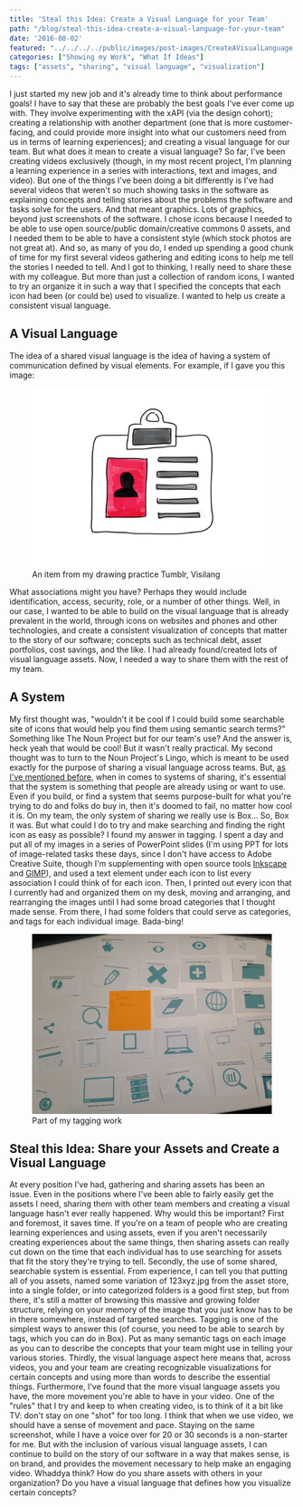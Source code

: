 ```yaml
---
title: 'Steal this Idea: Create a Visual Language for your Team'
path: "/blog/steal-this-idea-create-a-visual-language-for-your-team"
date: '2016-08-02'
featured: "../../../../public/images/post-images/CreateAVisualLanguage.png"
categories: ["Showing my Work", "What If Ideas"]
tags: ["assets", "sharing", "visual language", "visualization"]
---
```


I just started my new job and it's already time to think about performance goals! I have to say that these are probably the best goals I've ever come up with. They involve experimenting with the xAPI (via the design cohort); creating a relationship with another department (one that is more customer-facing, and could provide more insight into what our customers need from us in terms of learning experiences); and creating a visual language for our team. But what does it mean to create a visual language? So far, I've been creating videos exclusively (though, in my most recent project, I'm planning a learning experience in a series with interactions, text and images, and video). But one of the things I've been doing a bit differently is I've had several videos that weren't so much showing tasks in the software as explaining concepts and telling stories about the problems the software and tasks solve for the users. And that meant graphics. Lots of graphics, beyond just screenshots of the software. I chose icons because I needed to be able to use open source/public domain/creative commons 0 assets, and I needed them to be able to have a consistent style (which stock photos are not great at). And so, as many of you do, I ended up spending a good chunk of time for my first several videos gathering and editing icons to help me tell the stories I needed to tell. And I got to thinking, I really need to share these with my colleague. But more than just a collection of random icons, I wanted to try an organize it in such a way that I specified the concepts that each icon had been (or could be) used to visualize. I wanted to help us create a consistent visual language.

## A Visual Language

The idea of a shared visual language is the idea of having a system of communication defined by visual elements. For example, if I gave you this image:

<figure>
  <img src="../../../../public/images/post-images/IDCard.png" alt="a drawing of an ID card" />
  <figcaption>An item from my drawing practice Tumblr, Visilang</figcaption>
</figure>

What associations might you have? Perhaps they would include identification, access, security, role, or a number of other things. Well, in our case, I wanted to be able to build on the visual language that is already prevalent in the world, through icons on websites and phones and other technologies, and create a consistent visualization of concepts that matter to the story of our software; concepts such as technical debt, asset portfolios, cost savings, and the like. I had already found/created lots of visual language assets. Now, I needed a way to share them with the rest of my team.

## A System

My first thought was, "wouldn't it be cool if I could build some searchable site of icons that would help you find them using semantic search terms?" Something like The Noun Project but for our team's use? And the answer is, heck yeah that would be cool! But it wasn't really practical. My second thought was to turn to the Noun Project's Lingo, which is meant to be used exactly for the purpose of sharing a visual language across teams. But, [as I've mentioned before](http://www.knanthony.com/blog/dont-sit-on-your-darlings/), when in comes to systems of sharing, it's essential that the system is something that people are already using or want to use. Even if you build, or find a system that seems purpose-built for what you're trying to do and folks do buy in, then it's doomed to fail, no matter how cool it is. On my team, the only system of sharing we really use is Box... So, Box it was. But what could I do to try and make searching and finding the right icon as easy as possible? I found my answer in tagging. I spent a day and put all of my images in a series of PowerPoint slides (I'm using PPT for lots of image-related tasks these days, since I don't have access to Adobe Creative Suite, though I'm supplementing with open source tools [Inkscape](https://inkscape.org/en/) and [GIMP](https://www.gimp.org/downloads/)), and used a text element under each icon to list every association I could think of for each icon. Then, I printed out every icon that I currently had and organized them on my desk, moving and arranging, and rearranging the images until I had some broad categories that I thought made sense. From there, I had some folders that could serve as categories, and tags for each individual image. Bada-bing!

<figure>
  <img src="../../../../public/images/post-images/thumb_IMG_1077_1024.jpg" alt="Cutouts of icons arranged on my desk" />
  <figcaption>Part of my tagging work</figcaption>
</figure>


## Steal this Idea: Share your Assets and Create a Visual Language

At every position I've had, gathering and sharing assets has been an issue. Even in the positions where I've been able to fairly easily get the assets I need, sharing them with other team members and creating a visual language hasn't ever really happened. Why would this be important? First and foremost, it saves time. If you're on a team of people who are creating learning experiences and using assets, even if you aren't necessarily creating experiences about the same things, then sharing assets can really cut down on the time that each individual has to use searching for assets that fit the story they're trying to tell. Secondly, the use of some shared, searchable system is essential. From experience, I can tell you that putting all of you assets, named some variation of 123xyz.jpg from the asset store, into a single folder, or into categorized folders is a good first step, but from there, it's still a matter of browsing this massive and growing folder structure, relying on your memory of the image that you just know has to be in there somewhere, instead of targeted searches. Tagging is one of the simplest ways to answer this (of course, you need to be able to search by tags, which you can do in Box). Put as many semantic tags on each image as you can to describe the concepts that your team might use in telling your various stories. Thirdly, the visual language aspect here means that, across videos, you and your team are creating recognizable visualizations for certain concepts and using more than words to describe the essential things. Furthermore, I've found that the more visual language assets you have, the more movement you're able to have in your video. One of the "rules" that I try and keep to when creating video, is to think of it a bit like TV: don't stay on one "shot" for too long. I think that when we use video, we should have a sense of movement and pace. Staying on the same screenshot, while I have a voice over for 20 or 30 seconds is a non-starter for me. But with the inclusion of various visual language assets, I can continue to build on the story of our software in a way that makes sense, is on brand, and provides the movement necessary to help make an engaging video. Whaddya think? How do you share assets with others in your organization? Do you have a visual language that defines how you visualize certain concepts?

